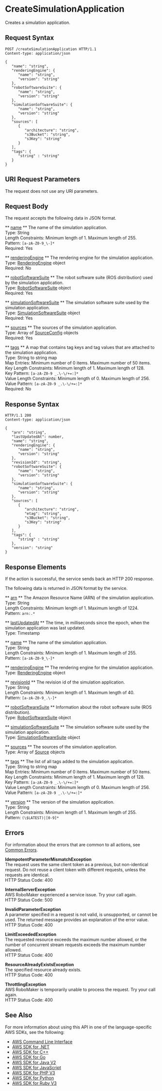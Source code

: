 # CreateSimulationApplication<a name="API_CreateSimulationApplication"></a>

Creates a simulation application\.

## Request Syntax<a name="API_CreateSimulationApplication_RequestSyntax"></a>

```
POST /createSimulationApplication HTTP/1.1
Content-type: application/json

{
   "name": "string",
   "renderingEngine": { 
      "name": "string",
      "version": "string"
   },
   "robotSoftwareSuite": { 
      "name": "string",
      "version": "string"
   },
   "simulationSoftwareSuite": { 
      "name": "string",
      "version": "string"
   },
   "sources": [ 
      { 
         "architecture": "string",
         "s3Bucket": "string",
         "s3Key": "string"
      }
   ],
   "tags": { 
      "string" : "string" 
   }
}
```

## URI Request Parameters<a name="API_CreateSimulationApplication_RequestParameters"></a>

The request does not use any URI parameters\.

## Request Body<a name="API_CreateSimulationApplication_RequestBody"></a>

The request accepts the following data in JSON format\.

 ** [name](#API_CreateSimulationApplication_RequestSyntax) **   <a name="robomaker-CreateSimulationApplication-request-name"></a>
The name of the simulation application\.  
Type: String  
Length Constraints: Minimum length of 1\. Maximum length of 255\.  
Pattern: `[a-zA-Z0-9_\-]*`   
Required: Yes

 ** [renderingEngine](#API_CreateSimulationApplication_RequestSyntax) **   <a name="robomaker-CreateSimulationApplication-request-renderingEngine"></a>
The rendering engine for the simulation application\.  
Type: [RenderingEngine](API_RenderingEngine.md) object  
Required: No

 ** [robotSoftwareSuite](#API_CreateSimulationApplication_RequestSyntax) **   <a name="robomaker-CreateSimulationApplication-request-robotSoftwareSuite"></a>
The robot software suite \(ROS distribution\) used by the simulation application\.  
Type: [RobotSoftwareSuite](API_RobotSoftwareSuite.md) object  
Required: Yes

 ** [simulationSoftwareSuite](#API_CreateSimulationApplication_RequestSyntax) **   <a name="robomaker-CreateSimulationApplication-request-simulationSoftwareSuite"></a>
The simulation software suite used by the simulation application\.  
Type: [SimulationSoftwareSuite](API_SimulationSoftwareSuite.md) object  
Required: Yes

 ** [sources](#API_CreateSimulationApplication_RequestSyntax) **   <a name="robomaker-CreateSimulationApplication-request-sources"></a>
The sources of the simulation application\.  
Type: Array of [SourceConfig](API_SourceConfig.md) objects  
Required: Yes

 ** [tags](#API_CreateSimulationApplication_RequestSyntax) **   <a name="robomaker-CreateSimulationApplication-request-tags"></a>
A map that contains tag keys and tag values that are attached to the simulation application\.  
Type: String to string map  
Map Entries: Minimum number of 0 items\. Maximum number of 50 items\.  
Key Length Constraints: Minimum length of 1\. Maximum length of 128\.  
Key Pattern: `[a-zA-Z0-9 _.\-\/+=:]*`   
Value Length Constraints: Minimum length of 0\. Maximum length of 256\.  
Value Pattern: `[a-zA-Z0-9 _.\-\/+=:]*`   
Required: No

## Response Syntax<a name="API_CreateSimulationApplication_ResponseSyntax"></a>

```
HTTP/1.1 200
Content-type: application/json

{
   "arn": "string",
   "lastUpdatedAt": number,
   "name": "string",
   "renderingEngine": { 
      "name": "string",
      "version": "string"
   },
   "revisionId": "string",
   "robotSoftwareSuite": { 
      "name": "string",
      "version": "string"
   },
   "simulationSoftwareSuite": { 
      "name": "string",
      "version": "string"
   },
   "sources": [ 
      { 
         "architecture": "string",
         "etag": "string",
         "s3Bucket": "string",
         "s3Key": "string"
      }
   ],
   "tags": { 
      "string" : "string" 
   },
   "version": "string"
}
```

## Response Elements<a name="API_CreateSimulationApplication_ResponseElements"></a>

If the action is successful, the service sends back an HTTP 200 response\.

The following data is returned in JSON format by the service\.

 ** [arn](#API_CreateSimulationApplication_ResponseSyntax) **   <a name="robomaker-CreateSimulationApplication-response-arn"></a>
The Amazon Resource Name \(ARN\) of the simulation application\.  
Type: String  
Length Constraints: Minimum length of 1\. Maximum length of 1224\.  
Pattern: `arn:.*` 

 ** [lastUpdatedAt](#API_CreateSimulationApplication_ResponseSyntax) **   <a name="robomaker-CreateSimulationApplication-response-lastUpdatedAt"></a>
The time, in milliseconds since the epoch, when the simulation application was last updated\.  
Type: Timestamp

 ** [name](#API_CreateSimulationApplication_ResponseSyntax) **   <a name="robomaker-CreateSimulationApplication-response-name"></a>
The name of the simulation application\.  
Type: String  
Length Constraints: Minimum length of 1\. Maximum length of 255\.  
Pattern: `[a-zA-Z0-9_\-]*` 

 ** [renderingEngine](#API_CreateSimulationApplication_ResponseSyntax) **   <a name="robomaker-CreateSimulationApplication-response-renderingEngine"></a>
The rendering engine for the simulation application\.  
Type: [RenderingEngine](API_RenderingEngine.md) object

 ** [revisionId](#API_CreateSimulationApplication_ResponseSyntax) **   <a name="robomaker-CreateSimulationApplication-response-revisionId"></a>
The revision id of the simulation application\.  
Type: String  
Length Constraints: Minimum length of 1\. Maximum length of 40\.  
Pattern: `[a-zA-Z0-9_.\-]*` 

 ** [robotSoftwareSuite](#API_CreateSimulationApplication_ResponseSyntax) **   <a name="robomaker-CreateSimulationApplication-response-robotSoftwareSuite"></a>
Information about the robot software suite \(ROS distribution\)\.  
Type: [RobotSoftwareSuite](API_RobotSoftwareSuite.md) object

 ** [simulationSoftwareSuite](#API_CreateSimulationApplication_ResponseSyntax) **   <a name="robomaker-CreateSimulationApplication-response-simulationSoftwareSuite"></a>
The simulation software suite used by the simulation application\.  
Type: [SimulationSoftwareSuite](API_SimulationSoftwareSuite.md) object

 ** [sources](#API_CreateSimulationApplication_ResponseSyntax) **   <a name="robomaker-CreateSimulationApplication-response-sources"></a>
The sources of the simulation application\.  
Type: Array of [Source](API_Source.md) objects

 ** [tags](#API_CreateSimulationApplication_ResponseSyntax) **   <a name="robomaker-CreateSimulationApplication-response-tags"></a>
The list of all tags added to the simulation application\.  
Type: String to string map  
Map Entries: Minimum number of 0 items\. Maximum number of 50 items\.  
Key Length Constraints: Minimum length of 1\. Maximum length of 128\.  
Key Pattern: `[a-zA-Z0-9 _.\-\/+=:]*`   
Value Length Constraints: Minimum length of 0\. Maximum length of 256\.  
Value Pattern: `[a-zA-Z0-9 _.\-\/+=:]*` 

 ** [version](#API_CreateSimulationApplication_ResponseSyntax) **   <a name="robomaker-CreateSimulationApplication-response-version"></a>
The version of the simulation application\.  
Type: String  
Length Constraints: Minimum length of 1\. Maximum length of 255\.  
Pattern: `(\$LATEST)|[0-9]*` 

## Errors<a name="API_CreateSimulationApplication_Errors"></a>

For information about the errors that are common to all actions, see [Common Errors](CommonErrors.md)\.

 **IdempotentParameterMismatchException**   
The request uses the same client token as a previous, but non\-identical request\. Do not reuse a client token with different requests, unless the requests are identical\.   
HTTP Status Code: 400

 **InternalServerException**   
AWS RoboMaker experienced a service issue\. Try your call again\.  
HTTP Status Code: 500

 **InvalidParameterException**   
A parameter specified in a request is not valid, is unsupported, or cannot be used\. The returned message provides an explanation of the error value\.  
HTTP Status Code: 400

 **LimitExceededException**   
The requested resource exceeds the maximum number allowed, or the number of concurrent stream requests exceeds the maximum number allowed\.   
HTTP Status Code: 400

 **ResourceAlreadyExistsException**   
The specified resource already exists\.  
HTTP Status Code: 400

 **ThrottlingException**   
AWS RoboMaker is temporarily unable to process the request\. Try your call again\.  
HTTP Status Code: 400

## See Also<a name="API_CreateSimulationApplication_SeeAlso"></a>

For more information about using this API in one of the language\-specific AWS SDKs, see the following:
+  [AWS Command Line Interface](https://docs.aws.amazon.com/goto/aws-cli/robomaker-2018-06-29/CreateSimulationApplication) 
+  [AWS SDK for \.NET](https://docs.aws.amazon.com/goto/DotNetSDKV3/robomaker-2018-06-29/CreateSimulationApplication) 
+  [AWS SDK for C\+\+](https://docs.aws.amazon.com/goto/SdkForCpp/robomaker-2018-06-29/CreateSimulationApplication) 
+  [AWS SDK for Go](https://docs.aws.amazon.com/goto/SdkForGoV1/robomaker-2018-06-29/CreateSimulationApplication) 
+  [AWS SDK for Java V2](https://docs.aws.amazon.com/goto/SdkForJavaV2/robomaker-2018-06-29/CreateSimulationApplication) 
+  [AWS SDK for JavaScript](https://docs.aws.amazon.com/goto/AWSJavaScriptSDK/robomaker-2018-06-29/CreateSimulationApplication) 
+  [AWS SDK for PHP V3](https://docs.aws.amazon.com/goto/SdkForPHPV3/robomaker-2018-06-29/CreateSimulationApplication) 
+  [AWS SDK for Python](https://docs.aws.amazon.com/goto/boto3/robomaker-2018-06-29/CreateSimulationApplication) 
+  [AWS SDK for Ruby V3](https://docs.aws.amazon.com/goto/SdkForRubyV3/robomaker-2018-06-29/CreateSimulationApplication) 